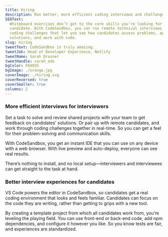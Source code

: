 ```yaml
---
title: Hiring
description: Run better, more efficient coding interviews and challenges.
SEOText:
  Whiteboard exercises don’t get to the core skills you're looking for in a
  candidate. With CodeSandbox, you can run remote technical interviews and set
  coding challenges that let you see how candidates assess problems, approach
  solutions, and work with code.
slug: hiring
tweetText: CodeSandbox is truly amazing.
tweetJob: Head of Developer Experience, Netlify
tweetName: Sarah Drasner
tweetHandle: sarah_edo
bgColor: F69935
bgImage: ./orange.jpg
coverImage: ./hiring.svg
coverReversed: true
coverSmaller: true
columns: 2
---
```


<div>

### More efficient interviews for interviewers

Set a task to solve and review shared projects with your team to get feedback on
candidates' solutions. Or pair up with remote candidates, and work through
coding challenges together in real-time. So you can get a feel for their
problem-solving and communication skills.

With CodeSandbox, you get an instant IDE that you can use on any device with a
web browser. With live preview and auto-deploy, everyone can see real results.

There’s nothing to install, and no local setup—interviewers and interviewees can
get straight to the task at hand.

</div>

<div>

### Better interview experiences for candidates

VS Code powers the editor in CodeSandbox, so candidates get a real coding
environment that looks and feels familiar. Candidates can focus on the code they
are writing, rather than getting to grips with a new tool.

By creating a template project from which all candidates work from, you’re
leveling the playing field. You can use front-end or back-end code, add npm
dependencies, and configure it however you like. So you know tests are fair, and
experiences are standardized.

</div>
